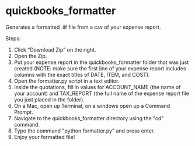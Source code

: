 # quickbooks_formatter
Generates a formatted .iif file from a csv of your expense report.

Steps:
  1. Click "Download Zip" on the right.
  2. Open the Zip.
  3. Put your expense report in the quickbooks_formatter folder that was just created (NOTE: make sure the first line of your expense report includes columns with the exact titles of DATE, ITEM, and COST).
  4. Open the formatter.py script in a text editor.
  5. Inside the quotations, fill in values for ACCOUNT_NAME (the name of your account) and TAX_REPORT (the full name of the expense report file you just placed in the folder).
  6. On a Mac, open up Terminal, on a windows open up a Command Prompt.
  7. Navigate to the quickbooks_formatter directory using the "cd" command.
  8. Type the command "python formatter.py" and press enter.
  9. Enjoy your formatted file!
